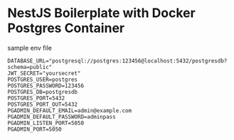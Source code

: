 # NestJS Boilerplate with Docker Postgres Container

sample env file

```
DATABASE_URL="postgresql://postgres:123456@localhost:5432/postgresdb?schema=public"
JWT_SECRET="yoursecret"
POSTGRES_USER=postgres
POSTGRES_PASSWORD=123456
POSTGRES_DB=postgresdb
POSTGRES_PORT=5432
POSTGRES_PORT_OUT=5432
PGADMIN_DEFAULT_EMAIL=admin@example.com
PGADMIN_DEFAULT_PASSWORD=adminpass
PGADMIN_LISTEN_PORT=5050
PGADMIN_PORT=5050
```